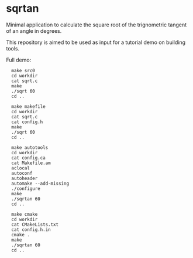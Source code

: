# sqrtan
Minimal application to calculate the square root of the trignometric tangent of an angle in degrees.

This repository is aimed to be used as input for a tutorial demo on building tools.

Full demo:

```
  make src0
  cd workdir
  cat sqrt.c
  make
  ./sqrt 60
  cd ..
```
```
  make makefile
  cd workdir
  cat sqrt.c
  cat config.h
  make
  ./sqrt 60
  cd ..
```
```
  make autotools
  cd workdir
  cat config.ca
  cat Makefile.am
  aclocal
  autoconf
  autoheader
  automake --add-missing
  ./configure
  make
  ./sqrtan 60
  cd ..
```
```
  make cmake
  cd workdir
  cat CMakeLists.txt
  cat config.h.in
  cmake .
  make
  ./sqrtan 60
  cd ..
```

